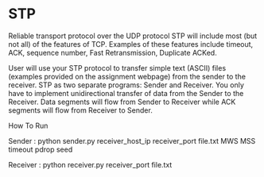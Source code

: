 # STP

Reliable transport protocol over the UDP protocol
STP will include most (but not all) of the features of TCP. Examples
of these features include timeout, ACK, sequence number, Fast Retransmission, Duplicate ACKed.

User will use your STP protocol to transfer simple text
(ASCII) files (examples provided on the assignment webpage) from the sender to the receiver. STP as two separate programs:
Sender and Receiver. You only have to implement unidirectional transfer of data from the Sender to 
the Receiver. Data segments will flow 
from Sender to Receiver while ACK segments will flow from Receiver to
Sender. 

How To Run

Sender :
python sender.py receiver_host_ip receiver_port file.txt MWS MSS timeout pdrop seed

Receiver :
python receiver.py receiver_port file.txt
